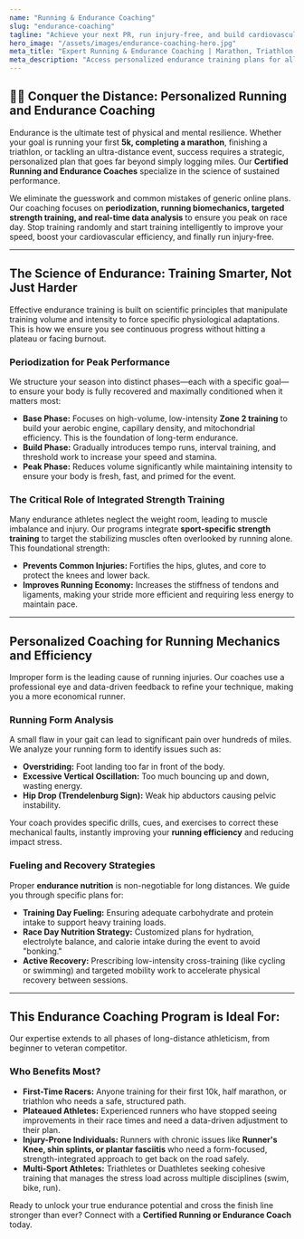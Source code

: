 ```yaml
---
name: "Running & Endurance Coaching"
slug: "endurance-coaching"
tagline: "Achieve your next PR, run injury-free, and build cardiovascular endurance with a certified coach."
hero_image: "/assets/images/endurance-coaching-hero.jpg"
meta_title: "Expert Running & Endurance Coaching | Marathon, Triathlon & Ultra Training"
meta_description: "Access personalized endurance training plans for all levels. Our certified coaches provide structured periodization, running form analysis, and strength integration to maximize performance and prevent running injuries."
---
```

## 🏃‍♂️ Conquer the Distance: Personalized Running and Endurance Coaching

Endurance is the ultimate test of physical and mental resilience. Whether your goal is running your first **5k, completing a marathon**, finishing a triathlon, or tackling an ultra-distance event, success requires a strategic, personalized plan that goes far beyond simply logging miles. Our **Certified Running and Endurance Coaches** specialize in the science of sustained performance.

We eliminate the guesswork and common mistakes of generic online plans. Our coaching focuses on **periodization, running biomechanics, targeted strength training, and real-time data analysis** to ensure you peak on race day. Stop training randomly and start training intelligently to improve your speed, boost your cardiovascular efficiency, and finally run injury-free.

---

## The Science of Endurance: Training Smarter, Not Just Harder

Effective endurance training is built on scientific principles that manipulate training volume and intensity to force specific physiological adaptations. This is how we ensure you see continuous progress without hitting a plateau or facing burnout.

### Periodization for Peak Performance
We structure your season into distinct phases—each with a specific goal—to ensure your body is fully recovered and maximally conditioned when it matters most:

* **Base Phase:** Focuses on high-volume, low-intensity **Zone 2 training** to build your aerobic engine, capillary density, and mitochondrial efficiency. This is the foundation of long-term endurance.
* **Build Phase:** Gradually introduces tempo runs, interval training, and threshold work to increase your speed and stamina.
* **Peak Phase:** Reduces volume significantly while maintaining intensity to ensure your body is fresh, fast, and primed for the event.

### The Critical Role of Integrated Strength Training
Many endurance athletes neglect the weight room, leading to muscle imbalance and injury. Our programs integrate **sport-specific strength training** to target the stabilizing muscles often overlooked by running alone. This foundational strength:
* **Prevents Common Injuries:** Fortifies the hips, glutes, and core to protect the knees and lower back.
* **Improves Running Economy:** Increases the stiffness of tendons and ligaments, making your stride more efficient and requiring less energy to maintain pace.

---

## Personalized Coaching for Running Mechanics and Efficiency

Improper form is the leading cause of running injuries. Our coaches use a professional eye and data-driven feedback to refine your technique, making you a more economical runner.

### Running Form Analysis
A small flaw in your gait can lead to significant pain over hundreds of miles. We analyze your running form to identify issues such as:
* **Overstriding:** Foot landing too far in front of the body.
* **Excessive Vertical Oscillation:** Too much bouncing up and down, wasting energy.
* **Hip Drop (Trendelenburg Sign):** Weak hip abductors causing pelvic instability.

Your coach provides specific drills, cues, and exercises to correct these mechanical faults, instantly improving your **running efficiency** and reducing impact stress.

### Fueling and Recovery Strategies
Proper **endurance nutrition** is non-negotiable for long distances. We guide you through specific plans for:
* **Training Day Fueling:** Ensuring adequate carbohydrate and protein intake to support heavy training loads.
* **Race Day Nutrition Strategy:** Customized plans for hydration, electrolyte balance, and calorie intake during the event to avoid "bonking."
* **Active Recovery:** Prescribing low-intensity cross-training (like cycling or swimming) and targeted mobility work to accelerate physical recovery between sessions.

---

## This Endurance Coaching Program is Ideal For:

Our expertise extends to all phases of long-distance athleticism, from beginner to veteran competitor.

### Who Benefits Most?
* **First-Time Racers:** Anyone training for their first 10k, half marathon, or triathlon who needs a safe, structured path.
* **Plateaued Athletes:** Experienced runners who have stopped seeing improvements in their race times and need a data-driven adjustment to their plan.
* **Injury-Prone Individuals:** Runners with chronic issues like **Runner's Knee, shin splints, or plantar fasciitis** who need a form-focused, strength-integrated approach to get back on the road safely.
* **Multi-Sport Athletes:** Triathletes or Duathletes seeking cohesive training that manages the stress load across multiple disciplines (swim, bike, run).

Ready to unlock your true endurance potential and cross the finish line stronger than ever? Connect with a **Certified Running or Endurance Coach** today.